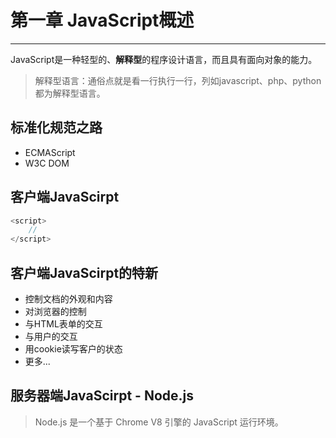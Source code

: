 # 第一章 JavaScript概述
---

JavaScript是一种轻型的、**解释型**的程序设计语言，而且具有面向对象的能力。

>解释型语言：通俗点就是看一行执行一行，列如javascript、php、python都为解释型语言。

## 标准化规范之路

- ECMAScript
- W3C DOM

## 客户端JavaScirpt

```js
<script>
    //
</script>
```

## 客户端JavaScirpt的特新

- 控制文档的外观和内容
- 对浏览器的控制
- 与HTML表单的交互
- 与用户的交互
- 用cookie读写客户的状态
- 更多...

## 服务器端JavaScirpt - Node.js

> Node.js 是一个基于 Chrome V8 引擎的 JavaScript 运行环境。












